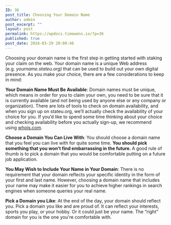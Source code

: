 ```yaml
---
ID: 36
post_title: Choosing Your Domain Name
author: admin
post_excerpt: ""
layout: post
permalink: https://wpdocs.timowens.io/?p=36
published: true
post_date: 2018-03-29 20:00:46
---
```

Choosing your domain name is the first step in getting started with staking your claim on the web. Your domain name is a unique Web address (e.g. <em>yourname.stateu.org)</em> that can be used to build out your own digital presence. As you make your choice, there are a few considerations to keep in mind:

<strong>Your Domain Name Must Be Available</strong>: Domain names must be unique, which means in order for you to claim your own, you need to be sure that it is currently available (and not being used by anyone else or any company or organization). There are lots of tools to check on domain availability, and when you sign up on stateu.org, we’ll actually check the availability of your choice for you. If you’d like to spend some time thinking about your choice and checking availability before you actually sign-up, we recommend using <a href="https://www.whois.com/" target="_blank" rel="noopener noreferrer">whois.com</a>.

<strong>Choose a Domain You Can Live With</strong>: You should choose a domain name that you feel you can live with for quite some time. <strong>You should pick something that you won't find embarrassing in the future. </strong>A good rule of thumb is to pick a domain that you would be comfortable putting on a future job application.

<strong>You May Wish to Include Your Name in Your Domain</strong>: There is no requirement that your domain reflects your specific identity in the form of your first and last name. However, choosing a domain name that includes your name may make it easier for you to achieve higher rankings in search engines when someone queries your real name.

<strong>Pick a Domain you Like</strong>: At the end of the day, your domain should reflect you. Pick a domain you like and are proud of. It can reflect your interests, sports you play, or your hobby. Or it could just be your name. The “right” domain for you is the one you're comfortable with.